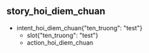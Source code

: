 ## story_hoi_diem_chuan
* intent_hoi_diem_chuan{"ten_truong": "test"}
   - slot{"ten_truong": "test"}
   - action_hoi_diem_chuan


   